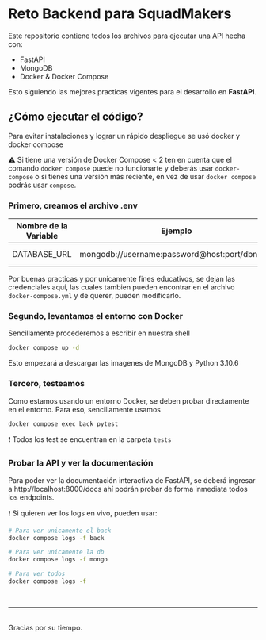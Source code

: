 # Reto Backend para SquadMakers

Este repositorio contiene todos los archivos para ejecutar una API hecha con:
- FastAPI
- MongoDB
- Docker & Docker Compose

Esto siguiendo las mejores practicas vigentes para el desarrollo en **FastAPI**.

## ¿Cómo ejecutar el código?
Para evitar instalaciones y lograr un rápido despliegue se usó docker y docker compose

⚠ Si tiene una versión de Docker Compose < 2 ten en cuenta que el comando `docker compose` puede no funcionarte y deberás usar `docker-compose` o si tienes una versión más reciente, en vez de usar `docker compose` podrás usar `compose`.

### Primero, creamos el archivo .env

| Nombre de la Variable | Ejemplo                                      | Valor                                                                                              |
| --------------------- | -------------------------------------------- | -------------------------------------------------------------------------------------------------- |
| DATABASE_URL          | mongodb://username:password@host:port/dbname | mongodb://squadMakersUsername:squadMakersPassword@mongo:27017/squadMakersDatabase?authSource=admin |

Por buenas practicas y por unicamente fines educativos, se dejan las credenciales aquí, las cuales tambien pueden encontrar en el archivo `docker-compose.yml` y de querer, pueden modificarlo.

### Segundo, levantamos el entorno con Docker
Sencillamente procederemos a escribir en nuestra shell

```bash
docker compose up -d
```

Esto empezará a descargar las imagenes de MongoDB y Python 3.10.6

### Tercero, testeamos

Como estamos usando un entorno Docker, se deben probar directamente en el entorno. Para eso, sencillamente usamos
```bash
docker compose exec back pytest
```
❗ Todos los test se encuentran en la carpeta `tests`

### Probar la API y ver la documentación

Para poder ver la documentación interactiva de FastAPI, se deberá ingresar a http://localhost:8000/docs ahí podrán probar de forma inmediata todos los endpoints.

❗ Si quieren ver los logs en vivo, pueden usar:
```bash
# Para ver unicamente el back
docker compose logs -f back

# Para ver unicamente la db
docker compose logs -f mongo

# Para ver todos
docker compose logs -f
```
</br>
<hr/>
</br>
Gracias por su tiempo.